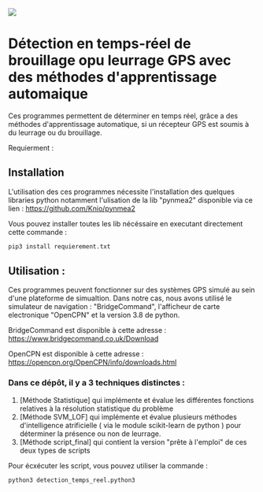 <img src="https%3A%2F%2Fwww.youtube.com%2Fwatch%3Fv%3D4iNThvr8nvM&psig=AOvVaw31AbKxYRXkPld9ipgjJhZ_&ust=1605198768868000&source=images&cd=vfe&ved=2ahUKEwik28jE9frsAhVuAWMBHUHFBWwQjRx6BAgAEAc"/>

# Détection en temps-réel de brouillage opu leurrage GPS avec des méthodes d'apprentissage automaique 

Ces programmes permettent de déterminer en temps réel, grâce a des méthodes d'apprentissage automatique, si un récepteur GPS est soumis à du leurrage ou du brouillage.

Requierment :

## Installation 
L'utilisation des ces programmes nécessite l'installation des quelques libraries python
notamment l'ulisation de la lib "pynmea2" disponible via ce lien : https://github.com/Knio/pynmea2

Vous pouvez installer toutes les lib nécéssaire en executant directement cette commande : 

```sh
pip3 install requierement.txt
```

## Utilisation : 

Ces programmes peuvent fonctionner sur des systèmes GPS simulé au sein d'une plateforme de simualtion. 
Dans notre cas, nous avons utilisé le simulateur de navigation : "BridgeCommand", l'afficheur de carte electronique "OpenCPN" et la version 3.8 de python.

BridgeCommand est disponible à cette adresse : https://www.bridgecommand.co.uk/Download

OpenCPN est disponible à cette adresse : https://opencpn.org/OpenCPN/info/downloads.html

### Dans ce dépôt, il y a 3 techniques distinctes : 

1. [Méthode Statistique] qui implémente et évalue les différentes fonctions relatives à la résolution statistique du problème
2. [Méthode SVM_LOF] qui implémente et évalue plusieurs méthodes d'intelligence atrificielle ( via le module scikit-learn de python ) pour déterminer la présence ou non de leurrage.
3. [Méthode script_final] qui contient la version "prête à l'emploi" de ces deux types de scripts

Pour écxécuter les script, vous pouvez utiliser la commande : 

```sh
python3 detection_temps_reel.python3
```
